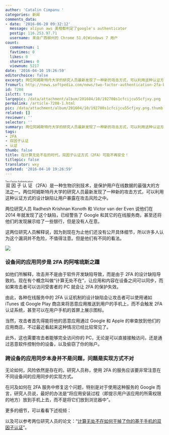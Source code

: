 ```yaml
---
author: 'Catalin Cimpanu '
categories: 新闻
comments_data:
- date: '2016-06-20 09:32:12'
  message: aliyun aws 美橙都判定了google's authenticator
  postip: 116.253.97.71
  username: 来自广西柳州的 Chrome 51.0|Windows 7 用户
count:
  commentnum: 1
  favtimes: 0
  likes: 0
  sharetimes: 0
  viewnum: 5217
date: '2016-04-10 19:26:59'
editorchoice: false
excerpt: 两位阿姆斯特丹大学的研究人员最新发现了一种新的攻击方式，可以利用这种认证方式的设计缺陷让用户暴露在攻击风险之中。
fromurl: http://news.softpedia.com/news/two-factor-authentication-2fa-broken-by-new-simple-attack-502756.shtml
id: 7208
islctt: true
largepic: /data/attachment/album/201604/10/192700s1cfcijcu55cfjxy.png
permalink: /article-7208-1.html
pic: /data/attachment/album/201604/10/192700s1cfcijcu55cfjxy.png.thumb.jpg
related: []
reviewer: ''
selector: ''
summary: 两位阿姆斯特丹大学的研究人员最新发现了一种新的攻击方式，可以利用这种认证方式的设计缺陷让用户暴露在攻击风险之中。
tags:
- 2FA
- 双因子认证
- 认证
thumb: false
title: 在计算无处不在的时代，双因子认证方式（2FA）可能不再安全！
titlepic: false
translator: wxy
updated: '2016-04-10 19:26:59'
---
```


<ruby> 双因子认证 <rp>  （ </rp> <rt>  Two-Factor Authentication </rt> <rp>  ） </rp></ruby>（2FA）是一种生物识别技术，是保护用户在线数据的最强大的方法之一。两位阿姆斯特丹大学的研究人员最新发现了一种新的攻击方式，可以利用这种认证方式的设计缺陷让用户暴露在攻击风险之中。


两位研究人员 Radhesh Krishnan Konoth 和 Victor van der Even 说他们在 2014 年就发现了这个缺陷，已经警告了 Google 和其它的在线服务商，甚至还将他们的发现展示给了一些银行，但是没有人在意。


这两位研究人员解释说，因为到现在为止他们还没有公开具体细节，所以许多人认为这个漏洞并不危险，不值得注意。但是他们有不同的看法。


![](/data/attachment/album/201604/10/192700s1cfcijcu55cfjxy.png)


### 设备间的应用同步是 2FA 的阿喀琉斯之踵


如他们所解释，攻击并不是由于软件开发缺陷导致，而是由于 2FA 的设计缺陷导致的。现在有个概念叫做“计算无处不在”，让应用和内容在设备之间可以同步，而如果攻击者可以访问受害者的 PC 就会让 2FA 的保护失效。


由此，各种在线服务中的 2FA 认证机制的设计缺陷会让攻击者可以使用诸如 iTunes 或 Google Play 商店来将恶意应用推送到用户的手机上，而不会触发 2FA 认证系统，甚至可以在用户手机的首屏上展示图标。


当然，攻击者首先得能将他的恶意应用通过 Google 和 Apple 的审查放到他们的应用商店，不过最近看起来这种情况已经比较常见了。


此外，这也需要攻击者能够完全访问你的 PC，无论是可以直接接触访问，还是通过恶意软件控制你的设备，以及偷窃了你的账户。


### 跨设备的应用同步本身并不是问题，问题是实现方式不对


无论如何，风险依然是存在的。研究人员称，使用 2FA 的服务应该要非常注意在不同设备间的应用同步的实现方式。


在问及如何在 2FA 服务中修复这个问题，特别是对于使用这种服务的 Google 而言，研究人员说，最好的办法是“将应用安装过程（即提示用户该应用的所需权限的地方）放到手机上去，而不是将它们放到浏览器中”。


更多的细节，可以看看下述视频：







以及可以参考两位研究人员的论文：“[计算无处不在如何干掉了你的基于手机的双因子认证](http://fc16.ifca.ai/preproceedings/24_Konoth.pdf)”。